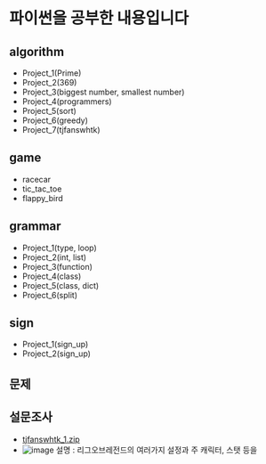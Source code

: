파이썬을 공부한 내용입니다
=========================



algorithm
---------
- Project_1(Prime)
- Project_2(369)
- Project_3(biggest number, smallest number)
- Project_4(programmers)
- Project_5(sort)
- Project_6(greedy)
- Project_7(tjfanswhtk)


game
----
- racecar
- tic_tac_toe
- flappy_bird


grammar
-------
- Project_1(type, loop)
- Project_2(int, list)
- Project_3(function)
- Project_4(class)
- Project_5(class, dict)
- Project_6(split)


sign
----
- Project_1(sign_up)
- Project_2(sign_up)


문제
--

설문조사
--- 
- [tjfanswhtk_1.zip](https://github.com/ahffk333/HS_Project_python/files/8189578/tjfanswhtk_1.zip)
- ![image](https://user-images.githubusercontent.com/88918799/156861923-722db3ff-ad1c-46be-8298-ea7fa974df4e.png)
설명 : 리그오브레전드의 여러가지 설정과 주 캐릭터, 스탯 등을 
